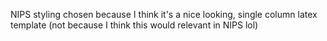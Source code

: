 NIPS styling chosen because I think it's a nice looking, single column latex
template (not because I think this would relevant in NIPS lol)
